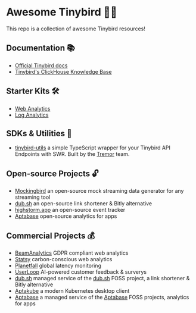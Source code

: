 # Awesome Tinybird 🐥✨

This repo is a collection of awesome Tinybird resources!

## Documentation 📚

- [Official Tinybird docs](https://tinybird.co/docs)
- [Tinybird's ClickHouse Knowledge Base](https://www.tinybird.co/clickhouse/knowledge-base)

## Starter Kits 🛠️

- [Web Analytics](https://github.com/tinybirdco/web-analytics-starter-kit)
- [Log Analytics](https://github.com/tinybirdco/log-analytics-starter-kit)

## SDKs & Utilities 🧰

- [tinybird-utils](https://github.com/tremorlabs/tinybird-utils) a simple TypeScript wrapper for your Tinybird API Endpoints with SWR. Built by the [Tremor](https://www.tremor.so/) team.

## Open-source Projects 🔓

- [Mockingbird](https://mockingbird.tinybird.co/) an open-source mock streaming data generator for any streaming tool
- [dub.sh](https://github.com/steven-tey/dub) an open-source link shortener & Bitly alternative
- [highstorm.app](https://github.com/chronark/highstorm) an open-source event tracker
- [Aptabase](https://github.com/aptabase/aptabase) open-source analytics for apps

## Commercial Projects 💰

- [BeamAnalytics](https://beamanalytics.io) GDPR compliant web analytics
- [Statsy](https://statsy.com/) carbon-conscious web analytics
- [Planetfall](https://planetfall.io/) global latency monitoring
- [UserLoop](https://userloop.io/) AI-powered customer feedback & surverys
- [dub.sh](https://dub.sh/) managed service of the [dub.sh](https://github.com/steven-tey/dub) FOSS project, a link shortener & Bitly alternative
- [Aptakube](https://aptakube.com/) a modern Kubernetes desktop client
- [Aptabase](https://aptabase.com/) a managed service of the [Aptabase](https://github.com/aptabase/aptabase) FOSS projects, analytics for apps
